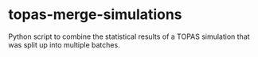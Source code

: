 # topas-merge-simulations
Python script to combine the statistical results of a TOPAS simulation that was split up into multiple batches.
